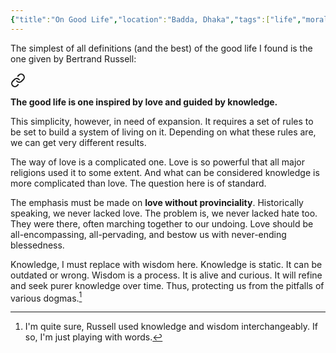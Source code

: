 ```yaml
---
{"title":"On Good Life","location":"Badda, Dhaka","tags":["life","morality"],"created":"2023-01-01T01:04:23+06:00","updated":"2023-01-12T12:20:47+06:00","dg-publish":true,"dg-note-icon":2,"permalink":"/personal/musings/on-good-life/","dgPassFrontmatter":true,"maturity":"1"}
---
```


The simplest of all definitions (and the best) of the good life I found is the one given by Bertrand Russell:


<div class="transclusion internal-embed is-loaded"><a class="markdown-embed-link" href="/personal/reading/notes-and-highlights/what-i-believe/#26da05" aria-label="Open link"><svg xmlns="http://www.w3.org/2000/svg" width="24" height="24" viewBox="0 0 24 24" fill="none" stroke="currentColor" stroke-width="2" stroke-linecap="round" stroke-linejoin="round" class="svg-icon lucide-link"><path d="M10 13a5 5 0 0 0 7.54.54l3-3a5 5 0 0 0-7.07-7.07l-1.72 1.71"></path><path d="M14 11a5 5 0 0 0-7.54-.54l-3 3a5 5 0 0 0 7.07 7.07l1.71-1.71"></path></svg></a><div class="markdown-embed">



**The good life is one inspired by love and guided by knowledge.** 

</div></div>


This simplicity, however, in need of expansion. It requires a set of rules to be set to build a system of living on it. Depending on what these rules are, we can get very different results.

The way of love is a complicated one. Love is so powerful that all major religions used it to some extent. And what can be considered knowledge is more complicated than love. The question here is of standard.

The emphasis must be made on **love without provinciality**. Historically speaking, we never lacked love. The problem is, we never lacked hate too. They were there, often marching together to our undoing. Love should be all-encompassing, all-pervading, and bestow us with never-ending blessedness.

Knowledge, I must replace with wisdom here. Knowledge is static. It can be outdated or wrong. Wisdom is a process. It is alive and curious. It will refine and seek purer knowledge over time. Thus, protecting us from the pitfalls of various dogmas.[^1]

[^1]: I'm quite sure, Russell used knowledge and wisdom interchangeably. If so, I'm just playing with words.